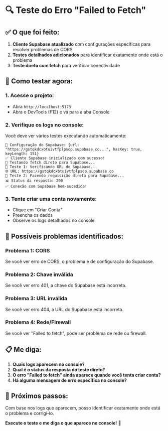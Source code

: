 # 🔍 Teste do Erro "Failed to Fetch"

## ✅ O que foi feito:

1. **Cliente Supabase atualizado** com configurações específicas para resolver problemas de CORS
2. **Testes detalhados adicionados** para identificar exatamente onde está o problema
3. **Teste direto com fetch** para verificar conectividade

## 🧪 Como testar agora:

### 1. **Acesse o projeto:**
- Abra `http://localhost:5173`
- Abra o DevTools (F12) e vá para a aba Console

### 2. **Verifique os logs no console:**
Você deve ver vários testes executando automaticamente:

```
🔧 Configuração do Supabase: {url: "https://gstqkdcxbtuivtfplpsop.supabase.co...", hasKey: true, keyLength: 151}
✅ Cliente Supabase inicializado com sucesso!
🧪 Testando fetch direto para Supabase...
📡 Teste 1: Verificando URL do Supabase...
🌐 URL: https://gstqkdcxbtuivtfplpsop.supabase.co
📡 Teste 2: Fazendo requisição direta para Supabase...
📊 Status da resposta: 200
✅ Conexão com Supabase bem-sucedida!
```

### 3. **Tente criar uma conta novamente:**
- Clique em "Criar Conta"
- Preencha os dados
- Observe os logs detalhados no console

## 🚨 Possíveis problemas identificados:

### **Problema 1: CORS**
Se você ver erro de CORS, o problema é de configuração do Supabase.

### **Problema 2: Chave inválida**
Se você ver erro 401, a chave do Supabase está incorreta.

### **Problema 3: URL inválida**
Se você ver erro 404, a URL do Supabase está incorreta.

### **Problema 4: Rede/Firewall**
Se você ver "Failed to fetch", pode ser problema de rede ou firewall.

## 📋 Me diga:

1. **Quais logs aparecem no console?**
2. **Qual é o status da resposta do teste direto?**
3. **O erro "Failed to fetch" ainda aparece quando você tenta criar conta?**
4. **Há alguma mensagem de erro específica no console?**

## 🔧 Próximos passos:

Com base nos logs que aparecem, posso identificar exatamente onde está o problema e corrigi-lo.

**Execute o teste e me diga o que aparece no console!** 🚀

